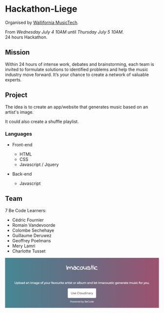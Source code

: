 # Hackathon-Liege

Organised by [Wallifornia MusicTech](http://walliforniamusictech.com/hackathon/).  

From *Wednesday July 4 10AM* until *Thursday July 5 10AM*.  
24 hours Hackathon.  

## Mission  

Within 24 hours of intense work, debates and brainstorming, each team is invited to formulate solutions to identified problems and help the music industry move forward. It’s your chance to create a network of valuable experts.  


## Project  

The idea is to create an app/website that generates music based on an artist's image. 

It could also create a shuffle playlist. 


### Languages  

* Front-end  
	* HTML
	* CSS
	* Javascript / Jquery

* Back-end
	* Javascript

## Team  

7 Be Code Learners: 
* Cédric Fournier
* Romain Vandevoorde
* Colombe Sechehaye
* Guillaume Deruwez
* Geoffrey Poelmans
* Mery Lamri
* Charlotte Tusset

![Screenshot main page](Assets/mainscreen.png)



